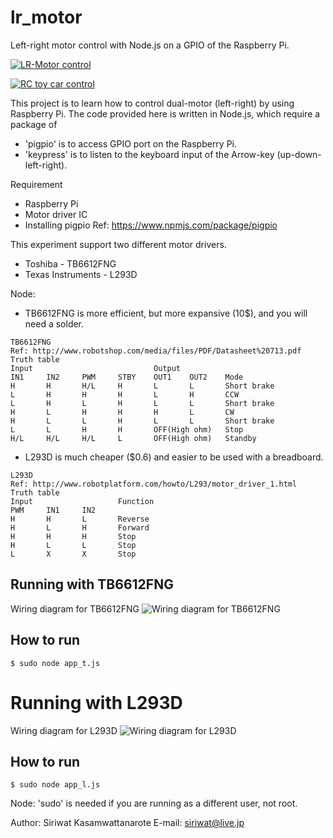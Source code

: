 lr_motor
========

Left-right motor control with Node.js on a GPIO of the Raspberry Pi.

[![LR-Motor control](https://raw.githubusercontent.com/stylixboom/lr_motor/master/control.jpg)](https://youtu.be/_WbnUgH4qKM "LR-Motor control")

[![RC toy car control](https://raw.githubusercontent.com/stylixboom/lr_motor/master/rc_toy_car_control.jpg)](https://youtu.be/3CBIulryX4M "RC toy car control")

This project is to learn how to control dual-motor (left-right) by using Raspberry Pi.
The code provided here is written in Node.js, which require a package of
- 'pigpio' is to access GPIO port on the Raspberry Pi.
- 'keypress' is to listen to the keyboard input of the Arrow-key (up-down-left-right).

Requirement
- Raspberry Pi
- Motor driver IC
- Installing pigpio Ref: https://www.npmjs.com/package/pigpio

This experiment support two different motor drivers.
- Toshiba - TB6612FNG
- Texas Instruments - L293D

Node:
- TB6612FNG is more efficient, but more expansive (10$), and you will need a solder.
```
TB6612FNG
Ref: http://www.robotshop.com/media/files/PDF/Datasheet%20713.pdf
Truth table
Input                           Output
IN1     IN2     PWM     STBY    OUT1    OUT2    Mode
H       H       H/L     H       L       L       Short brake
L       H       H       H       L       H       CCW
L       H       L       H       L       L       Short brake
H       L       H       H       H       L       CW
H       L       L       H       L       L       Short brake
L       L       H       H       OFF(High ohm)   Stop
H/L     H/L     H/L     L       OFF(High ohm)   Standby
```
- L293D is much cheaper ($0.6) and easier to be used with a breadboard.
```
L293D
Ref: http://www.robotplatform.com/howto/L293/motor_driver_1.html
Truth table
Input                   Function
PWM     IN1     IN2    
H       H       L       Reverse
H       L       H       Forward
H       H       H       Stop
H       L       L       Stop
L       X       X       Stop
```

Running with TB6612FNG
--------

Wiring diagram for TB6612FNG
![Wiring diagram for TB6612FNG](https://raw.githubusercontent.com/stylixboom/lr_motor/master/wiring_diagram_TB6612FNG.PNG)

## How to run
`$ sudo node app_t.js`

# Running with L293D
Wiring diagram for L293D
![Wiring diagram for L293D](https://raw.githubusercontent.com/stylixboom/lr_motor/master/wiring_diagram_L293D.PNG)

## How to run
`$ sudo node app_l.js`

Node: 'sudo' is needed if you are running as a different user, not root.


Author: Siriwat Kasamwattanarote
E-mail: siriwat@live.jp